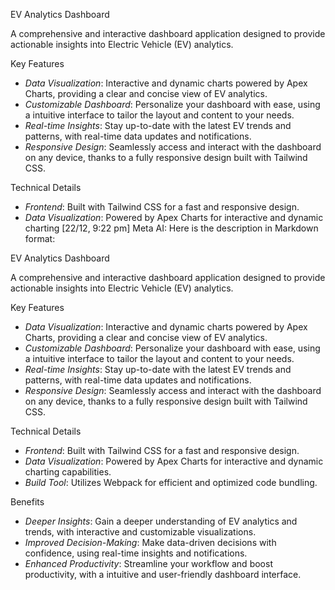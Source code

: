 EV Analytics Dashboard

A comprehensive and interactive dashboard application designed to provide actionable insights into Electric Vehicle (EV) analytics.

Key Features
- *Data Visualization*: Interactive and dynamic charts powered by Apex Charts, providing a clear and concise view of EV analytics.
- *Customizable Dashboard*: Personalize your dashboard with ease, using a intuitive interface to tailor the layout and content to your needs.
- *Real-time Insights*: Stay up-to-date with the latest EV trends and patterns, with real-time data updates and notifications.
- *Responsive Design*: Seamlessly access and interact with the dashboard on any device, thanks to a fully responsive design built with Tailwind CSS.

Technical Details
- *Frontend*: Built with Tailwind CSS for a fast and responsive design.
- *Data Visualization*: Powered by Apex Charts for interactive and dynamic charting
[22/12, 9:22 pm] Meta AI: Here is the description in Markdown format:

EV Analytics Dashboard


A comprehensive and interactive dashboard application designed to provide actionable insights into Electric Vehicle (EV) analytics.

Key Features
- *Data Visualization*: Interactive and dynamic charts powered by Apex Charts, providing a clear and concise view of EV analytics.
- *Customizable Dashboard*: Personalize your dashboard with ease, using a intuitive interface to tailor the layout and content to your needs.
- *Real-time Insights*: Stay up-to-date with the latest EV trends and patterns, with real-time data updates and notifications.
- *Responsive Design*: Seamlessly access and interact with the dashboard on any device, thanks to a fully responsive design built with Tailwind CSS.

Technical Details
- *Frontend*: Built with Tailwind CSS for a fast and responsive design.
- *Data Visualization*: Powered by Apex Charts for interactive and dynamic charting capabilities.
- *Build Tool*: Utilizes Webpack for efficient and optimized code bundling.

Benefits
- *Deeper Insights*: Gain a deeper understanding of EV analytics and trends, with interactive and customizable visualizations.
- *Improved Decision-Making*: Make data-driven decisions with confidence, using real-time insights and notifications.
- *Enhanced Productivity*: Streamline your workflow and boost productivity, with a intuitive and user-friendly dashboard interface.
